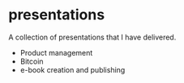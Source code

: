 # presentations

A collection of presentations that I have delivered.

* Product management
* Bitcoin
* e-book creation and publishing
